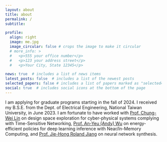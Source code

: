 ```yaml
---
layout: about
title: about
permalink: /
subtitle:

profile:
  align: right
  image: me.jpg
  image_circular: false # crops the image to make it circular
  # more_info: >
  #   <p>555 your office number</p>
  #   <p>123 your address street</p>
  #   <p>Your City, State 12345</p>

news: true  # includes a list of news items
latest_posts: false  # includes a list of the newest posts
selected_papers: false # includes a list of papers marked as "selected={true}"
social: true  # includes social icons at the bottom of the page
---
```


I am applying for graduate programs starting in the fall of 2024. I received my B.S.E. from the Dept. of Electrical Engineering, National Taiwan University, in June 2023. I am fortunate to have worked with [Prof. Chung-Wei Lin](https://www.csie.ntu.edu.tw/~cwlin/) on design space exploration for cyber-physical systems complying with Time-Sensitive Networking, [Prof. An-Yeu (Andy) Wu](http://access.ee.ntu.edu.tw/) on energy-efficient policies for deep learning inference with Near/In-Memory Computing, and [Prof. Jie-Hong Roland Jiang](http://cc.ee.ntu.edu.tw/~jhjiang/) on neural network synthesis.